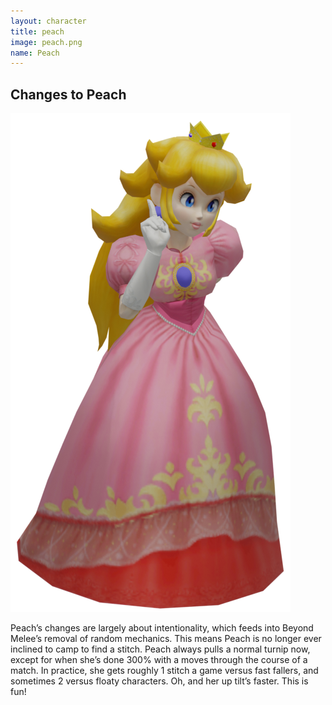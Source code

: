 ```yaml
---
layout: character
title: peach
image: peach.png
name: Peach
---
```


## Changes to Peach
![peach](/images/content/css/peach.png)

Peach’s changes are largely about intentionality, which feeds into Beyond Melee’s removal of random mechanics. This means Peach is no longer ever inclined to camp to find a stitch. Peach always pulls a normal turnip now, except for when she’s done 300% with a moves through the course of a match. In practice, she gets roughly 1 stitch a game versus fast fallers, and sometimes 2 versus floaty characters. Oh, and her up tilt’s faster. This is fun!
